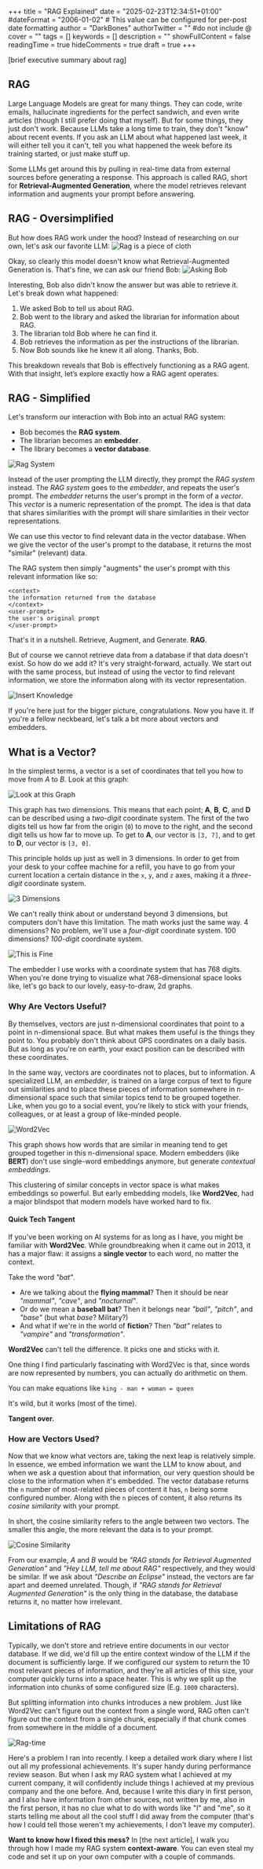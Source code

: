 +++
title = "RAG Explained"
date = "2025-02-23T12:34:51+01:00"
#dateFormat = "2006-01-02" # This value can be configured for per-post date formatting
author = "DarkBones"
authorTwitter = "" #do not include @
cover = ""
tags = []
keywords = []
description = ""
showFullContent = false
readingTime = true
hideComments = true
draft = true
+++
<!-- TODO -->
[brief executive summary about rag]

## RAG 

Large Language Models are great for many things. They can code, write emails, hallucinate ingredients for the perfect sandwich, and even write articles (though I still prefer doing that myself). But for some things, they just don't work. Because LLMs take a long time to train, they don't "know" about recent events. If you ask an LLM about what happened last week, it will either tell you it can't, tell you what happened the week before its training started, or just make stuff up.

Some LLMs get around this by pulling in real-time data from external sources before generating a response. This approach is called RAG, short for **Retrieval-Augmented Generation**, where the model retrieves relevant information and augments your prompt before answering.

## RAG - Oversimplified

But how does RAG work under the hood? Instead of researching on our own, let's ask our favorite LLM:
![Rag is a piece of cloth](1-rag-is-a-piece-of-cloth.png)

Okay, so clearly this model doesn't know what Retrieval-Augmented Generation is. That's fine, we can ask our friend Bob:
![Asking Bob](2-bob-rag.png)

Interesting, Bob also didn't know the answer but was able to retrieve it. Let's break down what happened:
1. We asked Bob to tell us about RAG.
2. Bob went to the library and asked the librarian for information about RAG.
3. The librarian told Bob where he can find it.
4. Bob retrieves the information as per the instructions of the librarian.
5. Now Bob sounds like he knew it all along. Thanks, Bob.

This breakdown reveals that Bob is effectively functioning as a RAG agent. With that insight, let’s explore exactly how a RAG agent operates.

## RAG - Simplified

Let's transform our interaction with Bob into an actual RAG system:
- Bob becomes the **RAG system**.
- The librarian becomes an **embedder**.
- The library becomes a **vector database**.

![Rag System](4-rag-system.png)

Instead of the user prompting the LLM directly, they prompt the *RAG system* instead. The *RAG system* goes to the *embedder*, and repeats the user's prompt. The *embedder* returns the user's prompt in the form of a *vector*. This *vector* is a numeric representation of the prompt. The idea is that data that shares similarities with the prompt will share similarities in their vector representations.

We can use this vector to find relevant data in the vector database. When we give the vector of the user's prompt to the database, it returns the most "similar" (relevant) data.

The RAG system then simply "augments" the user's prompt with this relevant information like so:
```
<context>
the information returned from the database
</context>
<user-prompt>
the user's original prompt
</user-prompt>
```

That's it in a nutshell. Retrieve, Augment, and Generate. **RAG**.

But of course we cannot retrieve data from a database if that data doesn't exist. So how do we add it? It's very straight-forward, actually. We start out with the same process, but instead of using the vector to find relevant information, we store the information along with its vector representation.

![Insert Knowledge](3-rag-injest.png)

If you're here just for the bigger picture, congratulations. Now you have it. If you're a fellow neckbeard, let's talk a bit more about vectors and embedders.

## What is a Vector?

In the simplest terms, a vector is a set of coordinates that tell you how to move from *A* to *B*. Look at this graph:

![Look at this Graph](5-look-at-this-graph.jpg)

This graph has two dimensions. This means that each point; **A**, **B**, **C**, and **D** can be described using a *two-digit* coordinate system. The first of the two digits tell us how far from the origin (`0`) to move to the right, and the second digit tells us how far to move up. To get to **A**, our vector is `[3, 7]`, and to get to **D**, our vector is `[3, 0]`.

This principle holds up just as well in 3 dimensions. In order to get from your desk to your coffee machine for a refill, you have to go from your current location a certain distance in the `x`, `y`, and `z` axes, making it a *three-digit* coordinate system.

![3 Dimensions](6-3d-vector.png)

We can't really think about or understand beyond 3 dimensions, but computers don't have this limitation. The math works just the same way. 4 dimensions? No problem, we'll use a *four-digit* coordinate system. 100 dimensions? *100-digit* coordinate system.

![This is Fine](this-is-fine.png)

The embedder I use works with a coordinate system that has 768 digits. When you're done trying to visualize what 768-dimensional space looks like, let's go back to our lovely, easy-to-draw, 2d graphs.

### Why Are Vectors Useful?

By themselves, vectors are just n-dimensional coordinates that point to a point in n-dimensional space. But what makes them useful is the things they point to. You probably don't think about GPS coordinates on a daily basis. But as long as you're on earth, your exact position can be described with these coordinates.

In the same way, vectors are coordinates not to places, but to information. A specialized LLM, an *embedder*, is trained on a large corpus of text to figure out similarities and to place these pieces of information somewhere in n-dimensional space such that similar topics tend to be grouped together. Like, when you go to a social event, you're likely to stick with your friends, colleagues, or at least a group of like-minded people.

![Word2Vec](7-word2vec.png)

This graph shows how words that are similar in meaning tend to get grouped together in this n-dimensional space. Modern embedders (like **BERT**) don't use single-word embeddings anymore, but generate *contextual embeddings*.

This clustering of similar concepts in vector space is what makes embeddings so powerful. But early embedding models, like **Word2Vec**, had a major blindspot that modern models have worked hard to fix.

#### Quick Tech Tangent

If you've been working on AI systems for as long as I have, you might be familiar with **Word2Vec**. While groundbreaking when it came out in 2013, it has a major flaw: it assigns a **single vector** to each word, no matter the context.

Take the word *"bat"*.
- Are we talking about the **flying mammal**? Then it should be near *"mammal"*, *"cave"*, and *"nocturnal"*.
- Or do we mean a **baseball bat**? Then it belongs near *"ball"*, *"pitch"*, and *"base"* (but what *base*? Military?)
- And what if we're in the world of **fiction**? Then *"bat"* relates to *"vampire"* and *"transformation"*.

**Word2Vec** can't tell the difference. It picks one and sticks with it.

One thing I find particularly fascinating with Word2Vec is that, since words are now represented by numbers, you can actually do arithmetic on them.

You can make equations like 
`king - man + woman = queen`

It's wild, but it works (most of the time).

**Tangent over.**

### How are Vectors Used?

Now that we know what vectors are, taking the next leap is relatively simple. In essence, we embed information we want the LLM to know about, and when we ask a question about that information, our very question should be close to the information when it's embedded. The vector database returns the `n` number of most-related pieces of content it has, `n` being some configured number. Along with the `n` pieces of content, it also returns its *cosine similarity* with your prompt.

In short, the cosine similarity refers to the angle between two vectors. The smaller this angle, the more relevant the data is to your prompt.

![Cosine Similarity](8-cosine-similarity.png)

From our example, *A* and *B* would be *"RAG stands for Retrieval Augmented Generation"* and *"Hey LLM, tell me about RAG"* respectively, and they would be similar. If we ask about *"Describe an Eclipse"* instead, the vectors are far apart and deemed unrelated. Though, if *"RAG stands for Retrieval Augmented Generation"* is the only thing in the database, the database returns it, no matter how irrelevant.

## Limitations of RAG

Typically, we don't store and retrieve entire documents in our vector database. If we did, we'd fill up the entire context window of the LLM if the document is sufficiently large. If we configured our system to return the 10 most relevant pieces of information, and they're all articles of this size, your computer quickly turns into a space heater. This is why we split up the information into chunks of some configured size (E.g. `1000` characters).

But splitting information into chunks introduces a new problem. Just like Word2Vec can't figure out the context from a single word, RAG often can't figure out the context from a single chunk, especially if that chunk comes from somewhere in the middle of a document.

![Rag-time](9-over-rag.png)

Here's a problem I ran into recently. I keep a detailed work diary where I list out all my professional achievements. It's super handy during performance review season. But when I ask my RAG system what I achieved at my current company, it will confidently include things I achieved at my previous company and the one before. And, because I write this diary in first person, and I also have information from other sources, not written by me, also in the first person, it has no clue what to do with words like "I" and "me", so it starts telling me about all the cool stuff I did away from the computer (that's how I could tell those weren't my achievements, I don't leave my computer).

**Want to know how I fixed this mess?** In [the next article], I walk you through how I made my RAG system **context-aware**. You can even steal my code and set it up on your own computer with a couple of commands.
